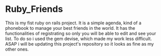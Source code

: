 # Ruby_Friends
This is my fist ruby on rails project. It is a simple agenda, kind of a phonebook to manage your best friends in the world.
It has the functionalities of registrating so only you will be able to edit and see your list. To do so i used the gem devise, which made my work less 
difficult. ASAP i will be updating this project's repository so it looks as fine as my other ones.
